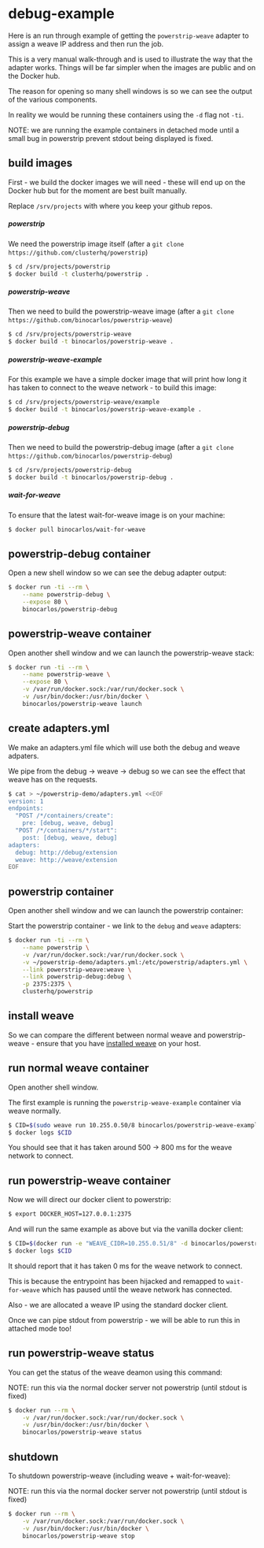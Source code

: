 debug-example
=============

Here is an run through example of getting the `powerstrip-weave` adapter to assign a weave IP address and then run the job.

This is a very manual walk-through and is used to illustrate the way that the adapter works.  Things will be far simpler when the images are public and on the Docker hub.

The reason for opening so many shell windows is so we can see the output of the various components.

In reality we would be running these containers using the `-d` flag not `-ti`.

NOTE: we are running the example containers in detached mode until a small bug in powerstrip prevent stdout being displayed is fixed.

## build images

First - we build the docker images we will need - these will end up on the Docker hub but for the moment are best built manually.

Replace `/srv/projects` with where you keep your github repos.

##### powerstrip

We need the powerstrip image itself (after a `git clone https://github.com/clusterhq/powerstrip`)

```bash
$ cd /srv/projects/powerstrip
$ docker build -t clusterhq/powerstrip .
```

##### powerstrip-weave

Then we need to build the powerstrip-weave image (after a `git clone https://github.com/binocarlos/powerstrip-weave`)

```bash
$ cd /srv/projects/powerstrip-weave
$ docker build -t binocarlos/powerstrip-weave .
```

##### powerstrip-weave-example

For this example we have a simple docker image that will print how long it has taken to connect to the weave network - to build this image:


```bash
$ cd /srv/projects/powerstrip-weave/example
$ docker build -t binocarlos/powerstrip-weave-example .
```

##### powerstrip-debug

Then we need to build the powerstrip-debug image (after a `git clone https://github.com/binocarlos/powerstrip-debug`)

```bash
$ cd /srv/projects/powerstrip-debug
$ docker build -t binocarlos/powerstrip-debug .
```

##### wait-for-weave

To ensure that the latest wait-for-weave image is on your machine:

```bash
$ docker pull binocarlos/wait-for-weave
```

## powerstrip-debug container

Open a new shell window so we can see the debug adapter output:

```bash
$ docker run -ti --rm \
    --name powerstrip-debug \
    --expose 80 \
    binocarlos/powerstrip-debug
```

## powerstrip-weave container

Open another shell window and we can launch the powerstrip-weave stack:

```bash
$ docker run -ti --rm \
    --name powerstrip-weave \
    --expose 80 \
    -v /var/run/docker.sock:/var/run/docker.sock \
    -v /usr/bin/docker:/usr/bin/docker \
    binocarlos/powerstrip-weave launch
```

## create adapters.yml

We make an adapters.yml file which will use both the debug and weave adpaters.

We pipe from the debug -> weave -> debug so we can see the effect that weave has on the requests.

```bash
$ cat > ~/powerstrip-demo/adapters.yml <<EOF
version: 1
endpoints:
  "POST /*/containers/create":
    pre: [debug, weave, debug]
  "POST /*/containers/*/start":
    post: [debug, weave, debug]
adapters:
  debug: http://debug/extension
  weave: http://weave/extension
EOF
```

## powerstrip container

Open another shell window and we can launch the powerstrip container:
 
Start the powerstrip container - we link to the `debug` and `weave` adapters:

```bash
$ docker run -ti --rm \
    --name powerstrip \
    -v /var/run/docker.sock:/var/run/docker.sock \
    -v ~/powerstrip-demo/adapters.yml:/etc/powerstrip/adapters.yml \
    --link powerstrip-weave:weave \
    --link powerstrip-debug:debug \
    -p 2375:2375 \
    clusterhq/powerstrip
```

## install weave

So we can compare the different between normal weave and powerstrip-weave - ensure that you have [installed weave](https://github.com/zettio/weave#installation) on your host.

## run normal weave container

Open another shell window.

The first example is running the `powerstrip-weave-example` container via weave normally.

```bash
$ CID=$(sudo weave run 10.255.0.50/8 binocarlos/powerstrip-weave-example)
$ docker logs $CID
```

You should see that it has taken around 500 -> 800 ms for the weave network to connect.

## run powerstrip-weave container

Now we will direct our docker client to powerstrip:

```bash
$ export DOCKER_HOST=127.0.0.1:2375
```

And will run the same example as above but via the vanilla docker client:

```bash
$ CID=$(docker run -e "WEAVE_CIDR=10.255.0.51/8" -d binocarlos/powerstrip-weave-example)
$ docker logs $CID
```

It should report that it has taken 0 ms for the weave network to connect.

This is because the entrypoint has been hijacked and remapped to `wait-for-weave` which has paused until the weave network has connected.

Also - we are allocated a weave IP using the standard docker client.

Once we can pipe stdout from powerstrip - we will be able to run this in attached mode too!

## run powerstrip-weave status

You can get the status of the weave deamon using this command:

NOTE: run this via the normal docker server not powerstrip (until stdout is fixed)

```bash
$ docker run --rm \
    -v /var/run/docker.sock:/var/run/docker.sock \
    -v /usr/bin/docker:/usr/bin/docker \
    binocarlos/powerstrip-weave status
```

## shutdown

To shutdown powerstrip-weave (including weave + wait-for-weave):

NOTE: run this via the normal docker server not powerstrip (until stdout is fixed)

```bash
$ docker run --rm \
    -v /var/run/docker.sock:/var/run/docker.sock \
    -v /usr/bin/docker:/usr/bin/docker \
    binocarlos/powerstrip-weave stop
```

